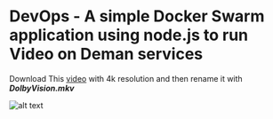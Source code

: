 # DevOps - A simple Docker Swarm application using node.js to run Video on Deman services

Download This [video](https://youtu.be/eXju5LkrYs4) with 4k resolution and then rename it with _**DolbyVision.mkv**_

![alt text](https://iili.io/KeSqCl.jpg)
